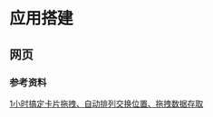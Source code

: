 # 应用搭建

## 网页

### 参考资料
[1小时搞定卡片拖拽、自动排列交换位置、拖拽数据存取](https://mp.weixin.qq.com/s/y1DUrN7VxfNgAkMSA4uAUA)